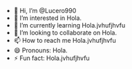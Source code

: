 - 👋 Hi, I’m @Lucero990
- 👀 I’m interested in Hola.
- 🌱 I’m currently learning Hola.jvhufjhvfu
- 💞️ I’m looking to collaborate on Hola.
- 📫 How to reach me Hola.jvhufjhvfu
- 😄 Pronouns: Hola.
- ⚡ Fun fact: Hola.jvhufjhvfu

